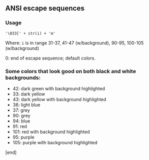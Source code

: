 ## ANSI escape sequences

### Usage

~~~
'\033[' + str(i) + 'm'
~~~

 Where: `i` is in range 31-37, 41-47 (w/background), 90-95, 100-105 (w/background)

 0: end of escape sequence; default colors.

### Some colors that look good on both black and white backgrounds:

 * 42: dark green with background highlighted
 * 33: dark yellow
 * 43: dark yellow with background highlighted
 * 36: light blue
 * 37: grey
 * 90: grey
 * 94: blue
 * 91: red
 * 101: red with background highlighted
 * 95: purple
 * 105: purple with background highlighted

[end]
